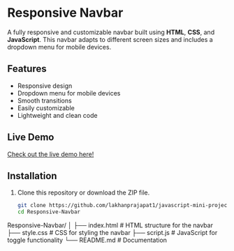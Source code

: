 # Responsive Navbar

A fully responsive and customizable navbar built using **HTML**, **CSS**, and **JavaScript**. This navbar adapts to different screen sizes and includes a dropdown menu for mobile devices.

## Features

- Responsive design
- Dropdown menu for mobile devices
- Smooth transitions
- Easily customizable
- Lightweight and clean code

## Live Demo

[Check out the live demo here!](https://iam-responsive-nav.netlify.app/)

## Installation

1. Clone this repository or download the ZIP file.
   ```bash
   git clone https://github.com/lakhanprajapat1/javascript-mini-projects.git
   cd Responsive-Navbar


Responsive-Navbar/
│
├── index.html    # HTML structure for the navbar
├── style.css     # CSS for styling the navbar
├── script.js     # JavaScript for toggle functionality
└── README.md     # Documentation


